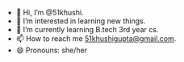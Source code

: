 - 👋 Hi, I’m @51khushi.
- 👀 I’m interested in learning new things.
- 🌱 I’m currently learning B.tech 3rd year cs.
- 📫 How to reach me 51khushigupta@gmail.com.
- 😄 Pronouns: she/her

<!---
51khushi/51khushi is a ✨ special ✨ repository because its `README.md` (this file) appears on your GitHub profile.
You can click the Preview link to take a look at your changes.
--->
